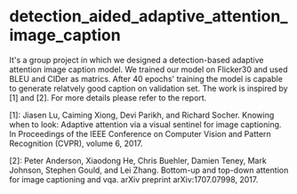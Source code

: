 # detection_aided_adaptive_attention_image_caption
It's a group project in which we designed a detection-based adaptive attention image caption model. We trained our model on Flicker30 and used BLEU and CIDer as matrics. After 40 epochs' training the model is capable to generate relatvely good caption on validation set. The work is inspired by [1] and [2]. For more details please refer to the report.

[1]: Jiasen Lu, Caiming Xiong, Devi Parikh, and Richard Socher. Knowing when to look: Adaptive attention via a visual sentinel for image captioning. In Proceedings of the IEEE Conference on Computer Vision and Pattern Recognition (CVPR), volume 6, 2017.

[2]: Peter Anderson, Xiaodong He, Chris Buehler, Damien Teney, Mark Johnson, Stephen Gould, and Lei Zhang. Bottom-up and top-down attention for image captioning and vqa. arXiv preprint arXiv:1707.07998, 2017.
